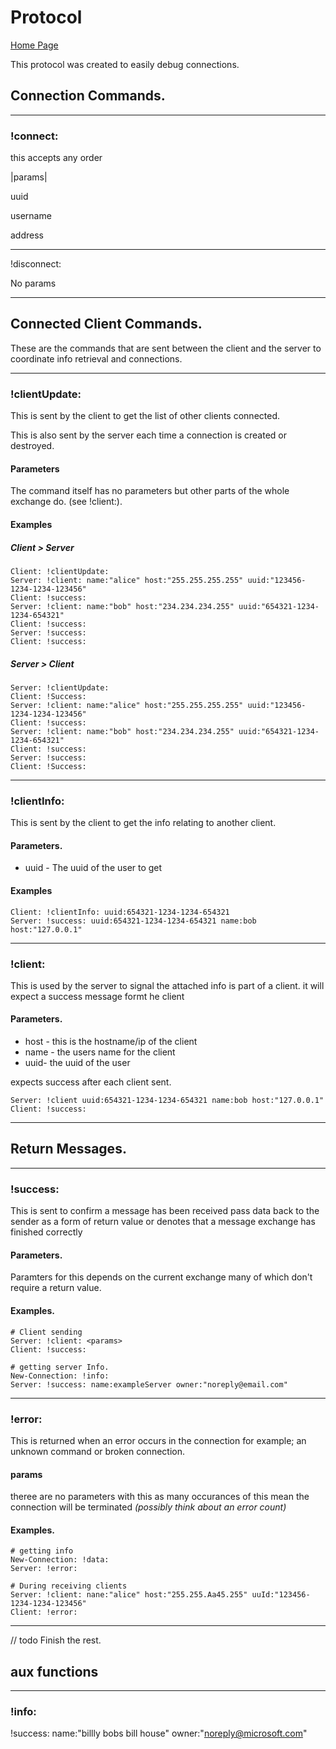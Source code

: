 # Protocol

[Home Page](https://michael-bailey.github.io/java-chat-server)

This protocol was created to easily debug connections.



## Connection Commands.

---

### !connect:

this accepts any order

|params|

uuid

username

address

---

!disconnect:

No params

---



## Connected Client Commands.

These are the commands that are sent between the client and the server to coordinate info retrieval and connections.

---

### !clientUpdate:

This is sent by the client to get the list of other clients connected.

This is also sent by the server each time a connection is created or destroyed.

#### Parameters

The command itself has no parameters but other parts of the whole exchange do. (see !client:).

#### Examples

##### Client > Server

```
Client: !clientUpdate:
Server: !client: name:"alice" host:"255.255.255.255" uuid:"123456-1234-1234-123456"
Client: !success:
Server: !client: name:"bob" host:"234.234.234.255" uuid:"654321-1234-1234-654321"
Client: !success:
Server: !success:
Client: !success:
```

##### Server > Client

```
Server: !clientUpdate:
Client: !Success:
Server: !client: name:"alice" host:"255.255.255.255" uuid:"123456-1234-1234-123456"
Client: !success:
Server: !client: name:"bob" host:"234.234.234.255" uuid:"654321-1234-1234-654321"
Client: !success:
Server: !success:
Client: !Success:
```

---

### !clientInfo:

This is sent by the client to get the info relating to another client.

#### Parameters.

* uuid - The uuid of the user to get

#### Examples

```
Client: !clientInfo: uuid:654321-1234-1234-654321
Server: !success: uuid:654321-1234-1234-654321 name:bob host:"127.0.0.1"
```

---

### !client:

This is used by the server to signal the attached info is part of a client. it will expect a success message formt he client

#### Parameters.

* host - this is the hostname/ip of the client
* name - the users name for the client
* uuid- the uuid of the user

expects success after each client sent.

```
Server: !client uuid:654321-1234-1234-654321 name:bob host:"127.0.0.1"
Client: !success:
```

---



## Return Messages.

---

### !success:

This is sent to confirm a message has been received pass data back to the sender as a form of return value or denotes that a message exchange has finished correctly

#### Parameters.

Paramters for this depends on the current exchange many of which don't require a return value.

#### Examples.

```
# Client sending
Server: !client: <params>
Client: !success:

# getting server Info.
New-Connection: !info:
Server: !success: name:exampleServer owner:"noreply@email.com"

```

---

### !error:

This is returned when an error occurs in the connection for example; an unknown command or broken connection.

#### params

theree are no parameters with this as many occurances of this mean the connection will be terminated *(possibly think about an error count)*

#### Examples.

```
# getting info
New-Connection: !data:
Server: !error:

# During receiving clients
Server: !client: nane:"alice" host:"255.255.Aa45.255" uuId:"123456-1234-1234-123456"
Client: !error:
```

---



// todo Finish the rest.

## aux functions

---

### !info:

!success: name:"billly bobs bill house" owner:"noreply@microsoft.com"
